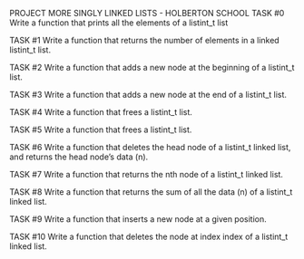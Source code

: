 PROJECT MORE SINGLY LINKED LISTS - HOLBERTON SCHOOL TASK #0 Write a function that prints all the elements of a listint_t list



TASK #1 Write a function that returns the number of elements in a linked listint_t list.



TASK #2 Write a function that adds a new node at the beginning of a listint_t list.



TASK #3 Write a function that adds a new node at the end of a listint_t list.



TASK #4 Write a function that frees a listint_t list.



TASK #5 Write a function that frees a listint_t list.



TASK #6 Write a function that deletes the head node of a listint_t linked list, and returns the head node’s data (n).



TASK #7 Write a function that returns the nth node of a listint_t linked list.



TASK #8 Write a function that returns the sum of all the data (n) of a listint_t linked list.



TASK #9 Write a function that inserts a new node at a given position.



TASK #10 Write a function that deletes the node at index index of a listint_t linked list.
